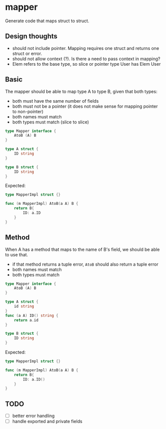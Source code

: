 # mapper

Generate code that maps struct to struct.

## Design thoughts
- should not include pointer. Mapping requires one struct and returns one struct or error.
- should not allow context (?). Is there a need to pass context in mapping?
- Elem refers to the base type, so slice or pointer type User has Elem User

## Basic

The mapper should be able to map type A to type B, given that both types:

- both must have the same number of fields
- both must not be a pointer (it does not make sense for mapping pointer to non-pointer)
- both names must match
- both types must match (slice to slice)

```go
type Mapper interface {
	AtoB (A) B
}

type A struct {
	ID string
}

type B struct {
	ID string
}
```

Expected:

```go
type MapperImpl struct {}

func (m MapperImpl) AtoB(a A) B {
	return B{
		ID: a.ID
	}
}
```

## Method


When A has a method that maps to the name of B's field, we should be able to use that.

- if that method returns a tuple error, `AtoB` should also return a tuple error
- both names must match
- both types must match

```go
type Mapper interface {
	AtoB (A) B
}

type A struct {
	id string
}
func (a A) ID() string {
	return a.id
}

type B struct {
	ID string
}
```

Expected:
```go
type MapperImpl struct {}

func (m MapperImpl) AtoB(a A) B {
	return B{
		ID: a.ID()
	}
}
```

## TODO

- [ ] better error handling
- [ ] handle exported and private fields
